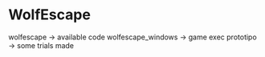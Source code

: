 # WolfEscape

wolfescape -> available code
wolfescape_windows -> game exec
prototipo -> some trials made
